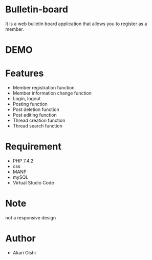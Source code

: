 # Bulletin-board
It is a web bulletin board application that allows you to register as a member.

# DEMO


# Features
* Member registration function
* Member information change function
* Login, logout
* Posting function
* Post deletion function
* Post editing function
* Thread creation function
* Thread search function

# Requirement

* PHP 7.4.2
* css
* MANP
* mySQL
* Virtual Studio Code

# Note

not a responsive design

# Author

* Akari Oishi
